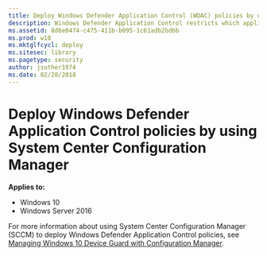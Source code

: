 ```yaml
---
title: Deploy Windows Defender Application Control (WDAC) policies by using System Center Configuration Manager (Windows 10)
description: Windows Defender Application Control restricts which applications users are allowed to run and the code that runs in the system core.
ms.assetid: 8d6e0474-c475-411b-b095-1c61adb2bdbb
ms.prod: w10
ms.mktglfcycl: deploy
ms.sitesec: library
ms.pagetype: security
author: jsuther1974
ms.date: 02/28/2018
---
```


# Deploy Windows Defender Application Control policies by using System Center Configuration Manager

**Applies to:**

-   Windows 10
-   Windows Server 2016

For more information about using System Center Configuration Manager (SCCM) to deploy Windows Defender Application Control policies, see [Managing Windows 10 Device Guard with Configuration Manager](https://cloudblogs.microsoft.com/enterprisemobility/2015/10/30/managing-windows-10-device-guard-with-configuration-manager/).